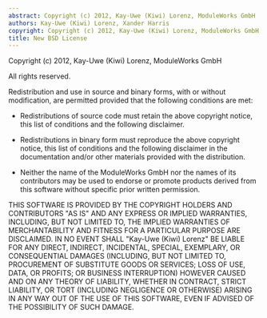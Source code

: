 ```yaml
---
abstract: Copyright (c) 2012, Kay-Uwe (Kiwi) Lorenz, ModuleWorks GmbH
authors: Kay-Uwe (Kiwi) Lorenz, Xander Harris
copyright: Copyright (c) 2012, Kay-Uwe (Kiwi) Lorenz, ModuleWorks GmbH
title: New BSD License
---
```


Copyright (c) 2012, Kay-Uwe (Kiwi) Lorenz, ModuleWorks GmbH

All rights reserved.

Redistribution and use in source and binary forms, with or without
modification, are permitted provided that the following conditions are met:

* Redistributions of source code must retain the above copyright
  notice, this list of conditions and the following disclaimer.

* Redistributions in binary form must reproduce the above copyright
  notice, this list of conditions and the following disclaimer in the
  documentation and/or other materials provided with the distribution.

* Neither the name of the ModuleWorks GmbH nor the names of its contributors
  may be used to endorse or promote products derived from this software
  without specific prior written permission.

THIS SOFTWARE IS PROVIDED BY THE COPYRIGHT HOLDERS AND CONTRIBUTORS "AS IS" AND
ANY EXPRESS OR IMPLIED WARRANTIES, INCLUDING, BUT NOT LIMITED TO, THE IMPLIED
WARRANTIES OF MERCHANTABILITY AND FITNESS FOR A PARTICULAR PURPOSE ARE
DISCLAIMED. IN NO EVENT SHALL "Kay-Uwe (Kiwi) Lorenz" BE LIABLE FOR ANY
DIRECT, INDIRECT, INCIDENTAL, SPECIAL, EXEMPLARY, OR CONSEQUENTIAL DAMAGES
(INCLUDING, BUT NOT LIMITED TO, PROCUREMENT OF SUBSTITUTE GOODS OR SERVICES;
LOSS OF USE, DATA, OR PROFITS; OR BUSINESS INTERRUPTION) HOWEVER CAUSED AND
ON ANY THEORY OF LIABILITY, WHETHER IN CONTRACT, STRICT LIABILITY, OR TORT
(INCLUDING NEGLIGENCE OR OTHERWISE) ARISING IN ANY WAY OUT OF THE USE OF THIS
SOFTWARE, EVEN IF ADVISED OF THE POSSIBILITY OF SUCH DAMAGE.
